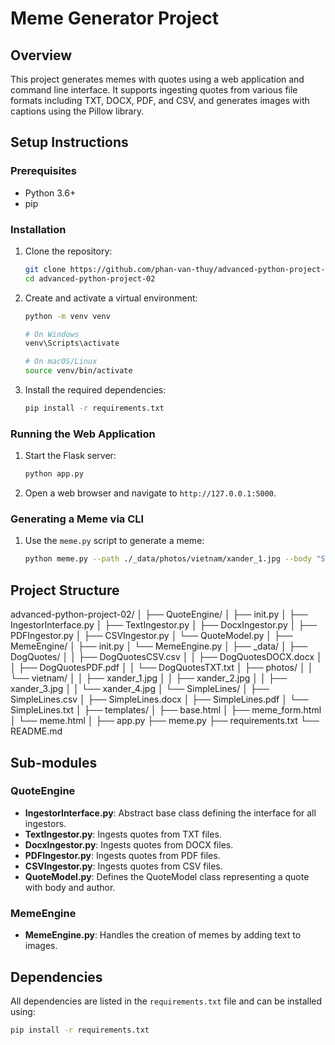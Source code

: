 # Meme Generator Project

## Overview
This project generates memes with quotes using a web application and command line interface. It supports ingesting quotes from various file formats including TXT, DOCX, PDF, and CSV, and generates images with captions using the Pillow library.

## Setup Instructions

### Prerequisites
- Python 3.6+
- pip

### Installation

1. Clone the repository:
    ```sh
    git clone https://github.com/phan-van-thuy/advanced-python-project-02.git
    cd advanced-python-project-02
    ```

2. Create and activate a virtual environment:
    ```sh
    python -m venv venv

    # On Windows
    venv\Scripts\activate

    # On macOS/Linux
    source venv/bin/activate
    ```

3. Install the required dependencies:
    ```sh
    pip install -r requirements.txt
    ```

### Running the Web Application

1. Start the Flask server:
    ```sh
    python app.py
    ```

2. Open a web browser and navigate to `http://127.0.0.1:5000`.

### Generating a Meme via CLI

1. Use the `meme.py` script to generate a meme:
    ```sh
    python meme.py --path ./_data/photos/vietnam/xander_1.jpg --body "Sample Quote" --author "Author"
    ```

## Project Structure
advanced-python-project-02/
│
├── QuoteEngine/
│ ├── init.py
│ ├── IngestorInterface.py
│ ├── TextIngestor.py
│ ├── DocxIngestor.py
│ ├── PDFIngestor.py
│ ├── CSVIngestor.py
│ └── QuoteModel.py
│
├── MemeEngine/
│ ├── init.py
│ └── MemeEngine.py
│
├── _data/
│ ├── DogQuotes/
│ │ ├── DogQuotesCSV.csv
│ │ ├── DogQuotesDOCX.docx
│ │ ├── DogQuotesPDF.pdf
│ │ └── DogQuotesTXT.txt
│ ├── photos/
│ │ └── vietnam/
│ │ ├── xander_1.jpg
│ │ ├── xander_2.jpg
│ │ ├── xander_3.jpg
│ │ └── xander_4.jpg
│ └── SimpleLines/
│ ├── SimpleLines.csv
│ ├── SimpleLines.docx
│ ├── SimpleLines.pdf
│ └── SimpleLines.txt
│
├── templates/
│ ├── base.html
│ ├── meme_form.html
│ └── meme.html
│
├── app.py
├── meme.py
├── requirements.txt
└── README.md


## Sub-modules

### QuoteEngine
- **IngestorInterface.py**: Abstract base class defining the interface for all ingestors.
- **TextIngestor.py**: Ingests quotes from TXT files.
- **DocxIngestor.py**: Ingests quotes from DOCX files.
- **PDFIngestor.py**: Ingests quotes from PDF files.
- **CSVIngestor.py**: Ingests quotes from CSV files.
- **QuoteModel.py**: Defines the QuoteModel class representing a quote with body and author.

### MemeEngine
- **MemeEngine.py**: Handles the creation of memes by adding text to images.

## Dependencies
All dependencies are listed in the `requirements.txt` file and can be installed using:
```sh
pip install -r requirements.txt

